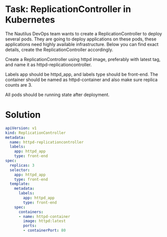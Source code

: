 # Task: ReplicationController in Kubernetes	

The Nautilus DevOps team wants to create a ReplicationController to deploy several pods. They are going to deploy applications on these pods, these applications need highly available infrastructure. Below you can find exact details, create the ReplicationController accordingly.



Create a ReplicationController using httpd image, preferably with latest tag, and name it as httpd-replicationcontroller.

Labels app should be httpd_app, and labels type should be front-end. The container should be named as httpd-container and also make sure replica counts are 3.

All pods should be running state after deployment.

# Solution

```yaml
apiVersion: v1
kind: ReplicationController
metadata:
  name: httpd-replicationcontroller
  labels:
    app: httpd_app
    type: front-end
spec:
  replicas: 3
  selector:
    app: httpd_app
    type: front-end
  template:
    metadata:
      labels:
        app: httpd_app
        type: front-end
    spec:
      containers:
      - name: httpd-container
        image: httpd:latest
        ports:
        - containerPort: 80
```